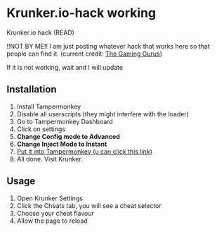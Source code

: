 # Krunker.io-hack working
Krunker.io hack (READ)

!!NOT BY ME!!  I am just posting whatever hack that works here so that people can find it. (current credit: [The Gaming Gurus](https://forum.sys32.dev/d/1-krunker-cheat-loader))

If it is not working, wait and I will update


## Installation
1. Install Tampermonkey
2. Disable all userscripts (they might interfere with the loader)
3. Go to Tampermonkey Dashboard
4. Click on settings
5. **Change Config mode to Advanced**
6. **Change Inject Mode to Instant**
7. [Put it into Tampermonkey (u can click this link)](https://github.com/disagreeing/Krunker.io-hack/raw/main/Script%20(put%20in%20tampermonkey).user.js)
8. All done. Visit Krunker.

## Usage
1. Open Krunker Settings
2. Click the Cheats tab, you will see a cheat selector
3. Choose your cheat flavour
4. Allow the page to reload
